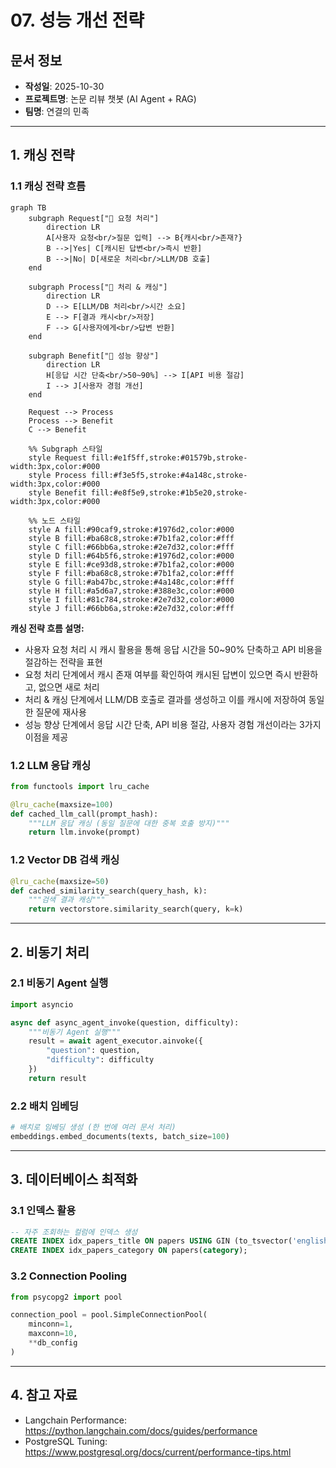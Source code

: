 # 07. 성능 개선 전략

## 문서 정보
- **작성일**: 2025-10-30
- **프로젝트명**: 논문 리뷰 챗봇 (AI Agent + RAG)
- **팀명**: 연결의 민족

---

## 1. 캐싱 전략

### 1.1 캐싱 전략 흐름

```mermaid
graph TB
    subgraph Request["🔸 요청 처리"]
        direction LR
        A[사용자 요청<br/>질문 입력] --> B{캐시<br/>존재?}
        B -->|Yes| C[캐시된 답변<br/>즉시 반환]
        B -->|No| D[새로운 처리<br/>LLM/DB 호출]
    end

    subgraph Process["🔹 처리 & 캐싱"]
        direction LR
        D --> E[LLM/DB 처리<br/>시간 소요]
        E --> F[결과 캐시<br/>저장]
        F --> G[사용자에게<br/>답변 반환]
    end

    subgraph Benefit["🔺 성능 향상"]
        direction LR
        H[응답 시간 단축<br/>50~90%] --> I[API 비용 절감]
        I --> J[사용자 경험 개선]
    end

    Request --> Process
    Process --> Benefit
    C --> Benefit

    %% Subgraph 스타일
    style Request fill:#e1f5ff,stroke:#01579b,stroke-width:3px,color:#000
    style Process fill:#f3e5f5,stroke:#4a148c,stroke-width:3px,color:#000
    style Benefit fill:#e8f5e9,stroke:#1b5e20,stroke-width:3px,color:#000

    %% 노드 스타일
    style A fill:#90caf9,stroke:#1976d2,color:#000
    style B fill:#ba68c8,stroke:#7b1fa2,color:#fff
    style C fill:#66bb6a,stroke:#2e7d32,color:#fff
    style D fill:#64b5f6,stroke:#1976d2,color:#000
    style E fill:#ce93d8,stroke:#7b1fa2,color:#000
    style F fill:#ba68c8,stroke:#7b1fa2,color:#fff
    style G fill:#ab47bc,stroke:#4a148c,color:#fff
    style H fill:#a5d6a7,stroke:#388e3c,color:#000
    style I fill:#81c784,stroke:#2e7d32,color:#000
    style J fill:#66bb6a,stroke:#2e7d32,color:#fff
```

**캐싱 전략 흐름 설명:**
- 사용자 요청 처리 시 캐시 활용을 통해 응답 시간을 50~90% 단축하고 API 비용을 절감하는 전략을 표현
- 요청 처리 단계에서 캐시 존재 여부를 확인하여 캐시된 답변이 있으면 즉시 반환하고, 없으면 새로 처리
- 처리 & 캐싱 단계에서 LLM/DB 호출로 결과를 생성하고 이를 캐시에 저장하여 동일한 질문에 재사용
- 성능 향상 단계에서 응답 시간 단축, API 비용 절감, 사용자 경험 개선이라는 3가지 이점을 제공

### 1.2 LLM 응답 캐싱

```python
from functools import lru_cache

@lru_cache(maxsize=100)
def cached_llm_call(prompt_hash):
    """LLM 응답 캐싱 (동일 질문에 대한 중복 호출 방지)"""
    return llm.invoke(prompt)
```

### 1.2 Vector DB 검색 캐싱

```python
@lru_cache(maxsize=50)
def cached_similarity_search(query_hash, k):
    """검색 결과 캐싱"""
    return vectorstore.similarity_search(query, k=k)
```

---

## 2. 비동기 처리

### 2.1 비동기 Agent 실행

```python
import asyncio

async def async_agent_invoke(question, difficulty):
    """비동기 Agent 실행"""
    result = await agent_executor.ainvoke({
        "question": question,
        "difficulty": difficulty
    })
    return result
```

### 2.2 배치 임베딩

```python
# 배치로 임베딩 생성 (한 번에 여러 문서 처리)
embeddings.embed_documents(texts, batch_size=100)
```

---

## 3. 데이터베이스 최적화

### 3.1 인덱스 활용

```sql
-- 자주 조회하는 컬럼에 인덱스 생성
CREATE INDEX idx_papers_title ON papers USING GIN (to_tsvector('english', title));
CREATE INDEX idx_papers_category ON papers(category);
```

### 3.2 Connection Pooling

```python
from psycopg2 import pool

connection_pool = pool.SimpleConnectionPool(
    minconn=1,
    maxconn=10,
    **db_config
)
```

---

## 4. 참고 자료

- Langchain Performance: https://python.langchain.com/docs/guides/performance
- PostgreSQL Tuning: https://www.postgresql.org/docs/current/performance-tips.html
